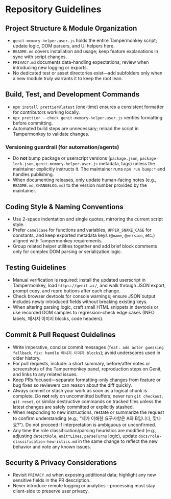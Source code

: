 # Repository Guidelines

## Project Structure & Module Organization
- `genit-memory-helper.user.js` holds the entire Tampermonkey script; update logic, DOM parsers, and UI helpers here.
- `README.md` covers installation and usage; keep feature explanations in sync with script changes.
- `PRIVACY.md` documents data-handling expectations; review when introducing new logging or exports.
- No dedicated test or asset directories exist—add subfolders only when a new module truly warrants it to keep the root lean.

## Build, Test, and Development Commands
- `npm install prettier@latest` (one-time) ensures a consistent formatter for contributors working locally.
- `npx prettier --check genit-memory-helper.user.js` verifies formatting before committing.
- Automated build steps are unnecessary; reload the script in Tampermonkey to validate changes.

### Versioning guardrail (for automation/agents)
- Do **not** bump package or userscript versions (`package.json`, `package-lock.json`, `genit-memory-helper.user.js` metadata, tags) unless the maintainer explicitly instructs it. The maintainer runs `npm run bump:*` and handles publishing.
- When documenting releases, only update human-facing notes (e.g., `README.md`, `CHANGELOG.md`) to the version number provided by the maintainer.

## Coding Style & Naming Conventions
- Use 2-space indentation and single quotes, mirroring the current script style.
- Prefer `camelCase` for functions and variables, `UPPER_SNAKE_CASE` for constants, and keep exported metadata keys (`@name`, `@version`, etc.) aligned with Tampermonkey requirements.
- Group related helper utilities together and add brief block comments only for complex DOM parsing or serialization logic.

## Testing Guidelines
- Manual verification is required: install the updated userscript in Tampermonkey, load `https://genit.ai/`, and walk through JSON export, prompt copy, and repro buttons after each change.
- Check browser devtools for console warnings; ensure JSON output includes newly introduced fields without breaking existing keys.
- When altering parsing logic, craft small HTML snippets in devtools or use recorded DOM samples to regression-check edge cases (INFO labels, 메시지 이미지 blocks, code headers).

## Commit & Pull Request Guidelines
- Write imperative, concise commit messages (`feat: add actor guessing fallback`, `fix: handle 메시지 이미지 blocks`); avoid underscores used in older history.
- For pull requests, include: a short summary, before/after notes or screenshots of the Tampermonkey panel, reproduction steps on Genit, and links to any related issues.
- Keep PRs focused—separate formatting-only changes from feature or bug fixes so reviewers can reason about the diff quickly.
- Always commit or stash your work as soon as a logical chunk is complete. Do **not** rely on uncommitted buffers; never run `git checkout`, `git reset`, or similar destructive commands on tracked files unless the latest changes are safely committed or explicitly stashed.
- When responding to new instructions, restate or summarize the request to confirm understanding (e.g., “제가 이해한 요구사항은 A와 B입니다, 맞나요?”). Do not proceed if interpretation is ambiguous or unconfirmed.
- Any time the role classification/parsing heuristics are modified (e.g., adjusting `detectRole`, `emit*Lines`, `parseTurns` logic), update `docs/role-classification-heuristics.md` in the same change to reflect the new behavior and note any known issues.

## Security & Privacy Considerations
- Revisit `PRIVACY.md` when exposing additional data; highlight any new sensitive fields in the PR description.
- Never introduce remote logging or analytics—processing must stay client-side to preserve user privacy.
